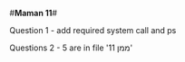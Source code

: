 #**Maman 11**#

Question 1 - add required system call and ps 

Questions 2 - 5 are in file 'ממן 11'

